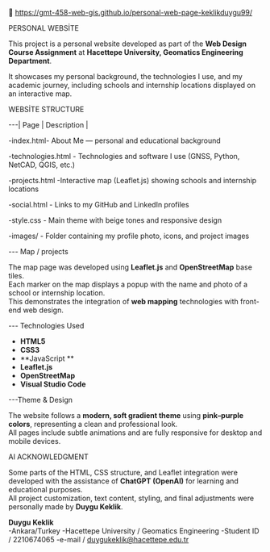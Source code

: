📧 https://gmt-458-web-gis.github.io/personal-web-page-keklikduygu99/  
 
   PERSONAL WEBSİTE 

This project is a personal website developed as part of the **Web Design Course Assignment** at **Hacettepe University, Geomatics Engineering Department**.

It showcases my personal background, the technologies I use, and my academic journey, including schools and internship locations displayed on an interactive map.


   WEBSİTE STRUCTURE

---| Page | Description |

-index.html- About Me — personal and educational background 

-technologies.html - Technologies and software I use (GNSS, Python, NetCAD, QGIS, etc.) 

-projects.html -Interactive map (Leaflet.js) showing schools and internship locations 

-social.html - Links to my GitHub and LinkedIn profiles 

-style.css - Main theme with beige tones  and responsive design 

-images/ -  Folder containing my profile photo, icons, and project images 




--- Map / projects

The map page was developed using **Leaflet.js** and **OpenStreetMap** base tiles.  
Each marker on the map displays a popup with the name and photo of a school or internship location.  
This demonstrates the integration of **web mapping** technologies with front-end web design.



--- Technologies Used

- **HTML5**
- **CSS3**
- **JavaScript **
- **Leaflet.js**
- **OpenStreetMap**
- **Visual Studio Code**




---Theme & Design

The website follows a **modern, soft gradient theme** using **pink–purple colors**, representing a clean and professional look.  
All pages include subtle animations and are fully responsive for desktop and mobile devices.



   AI ACKNOWLEDGMENT 

Some parts of the HTML, CSS structure, and Leaflet integration were developed with the assistance of **ChatGPT (OpenAI)** for learning and educational purposes.  
All project customization, text content, styling, and final adjustments were personally made by **Duygu Keklik**.




**Duygu Keklik**  
 -Ankara/Turkey 
 -Hacettepe University / Geomatics Engineering
 -Student ID / 2210674065
 -e-mail / duygukeklik@hacettepe.edu.tr


